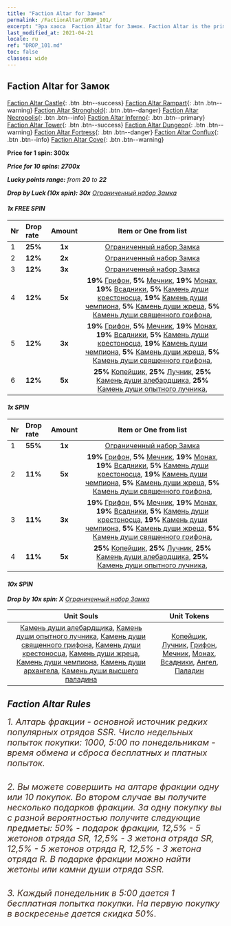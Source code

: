 ```yaml
---
title: "Faction Altar for Замок"
permalink: /FactionAltar/DROP_101/
excerpt: "Эра хаоса  Faction Altar for Замок. Faction Altar is the primary method for obtaining SSR units from the popular faction. Limited to 1,000 purchases each week. The popular faction changes at 05:00 every Monday. Purchase attempts and free purchase attempts will also reset then."
last_modified_at: 2021-04-21
locale: ru
ref: "DROP_101.md"
toc: false
classes: wide
---
```


##  Faction Altar for **Замок**

  [Faction Altar Castle](/ru/FactionAltar/DROP_101/){: .btn .btn--success} [Faction Altar Rampart](/ru/FactionAltar/DROP_102/){: .btn .btn--warning} [Faction Altar Stronghold](/ru/FactionAltar/DROP_103/){: .btn .btn--danger} [Faction Altar Necropolis](/ru/FactionAltar/DROP_104/){: .btn .btn--info} [Faction Altar Inferno](/ru/FactionAltar/DROP_105/){: .btn .btn--primary} [Faction Altar Tower](/ru/FactionAltar/DROP_106/){: .btn .btn--success} [Faction Altar Dungeon](/ru/FactionAltar/DROP_107/){: .btn .btn--warning} [Faction Altar Fortress](/ru/FactionAltar/DROP_108/){: .btn .btn--danger} [Faction Altar Conflux](/ru/FactionAltar/DROP_109/){: .btn .btn--info} [Faction Altar Cove](/ru/FactionAltar/DROP_112/){: .btn .btn--warning} 

  **Price for 1 spin: 300x** <i class="fas fa-gem"/>

  **Price for 10 spins: 2700x** <i class="fas fa-gem"/>

  **Lucky points range:** from **20** to **22**

  **Drop by Luck (10x spin): 30x** [Ограниченный набор Замка](/ru/Items/con_2139/)

####  1x FREE SPIN 

  |    Nr    |  Drop rate  |  Amount   |   Item or One from list  |
  |:---------|:------------|:---------:|:------------------------:|
  | 1 | **25%** | **1x** | [Ограниченный набор Замка](/ru/Items/con_2139/) |
  | 2 | **12%** | **2x** | [Ограниченный набор Замка](/ru/Items/con_2139/) |
  | 3 | **12%** | **3x** | [Ограниченный набор Замка](/ru/Items/con_2139/) |
  | 4 | **12%** | **5x** |  **19%** [Грифон](/ru/Items/unt_192/),  **5%** [Мечник](/ru/Items/unt_193/),  **19%** [Монах](/ru/Items/unt_194/),  **19%** [Всадники](/ru/Items/unt_195/),  **5%** [Камень души крестоносца](/ru/Items/unt_285/),  **19%** [Камень души чемпиона](/ru/Items/unt_287/),  **5%** [Камень души жреца](/ru/Items/unt_286/),  **5%** [Камень души священного грифона](/ru/Items/unt_284/),  |
  | 5 | **12%** | **3x** |  **19%** [Грифон](/ru/Items/unt_192/),  **5%** [Мечник](/ru/Items/unt_193/),  **19%** [Монах](/ru/Items/unt_194/),  **19%** [Всадники](/ru/Items/unt_195/),  **5%** [Камень души крестоносца](/ru/Items/unt_285/),  **19%** [Камень души чемпиона](/ru/Items/unt_287/),  **5%** [Камень души жреца](/ru/Items/unt_286/),  **5%** [Камень души священного грифона](/ru/Items/unt_284/),  |
  | 6 | **12%** | **5x** |  **25%** [Копейщик](/ru/Items/unt_190/),  **25%** [Лучник](/ru/Items/unt_191/),  **25%** [Камень души алебардщика](/ru/Items/unt_282/),  **25%** [Камень души опытного лучника](/ru/Items/unt_283/),  |


####  1x SPIN 

  |    Nr    |  Drop rate  |  Amount   |   Item or One from list  |
  |:---------|:------------|:---------:|:------------------------:|
  | 1 | **55%** | **1x** | [Ограниченный набор Замка](/ru/Items/con_2139/) |
  | 2 | **11%** | **5x** |  **19%** [Грифон](/ru/Items/unt_192/),  **5%** [Мечник](/ru/Items/unt_193/),  **19%** [Монах](/ru/Items/unt_194/),  **19%** [Всадники](/ru/Items/unt_195/),  **5%** [Камень души крестоносца](/ru/Items/unt_285/),  **19%** [Камень души чемпиона](/ru/Items/unt_287/),  **5%** [Камень души жреца](/ru/Items/unt_286/),  **5%** [Камень души священного грифона](/ru/Items/unt_284/),  |
  | 3 | **11%** | **3x** |  **19%** [Грифон](/ru/Items/unt_192/),  **5%** [Мечник](/ru/Items/unt_193/),  **19%** [Монах](/ru/Items/unt_194/),  **19%** [Всадники](/ru/Items/unt_195/),  **5%** [Камень души крестоносца](/ru/Items/unt_285/),  **19%** [Камень души чемпиона](/ru/Items/unt_287/),  **5%** [Камень души жреца](/ru/Items/unt_286/),  **5%** [Камень души священного грифона](/ru/Items/unt_284/),  |
  | 4 | **11%** | **5x** |  **25%** [Копейщик](/ru/Items/unt_190/),  **25%** [Лучник](/ru/Items/unt_191/),  **25%** [Камень души алебардщика](/ru/Items/unt_282/),  **25%** [Камень души опытного лучника](/ru/Items/unt_283/),  |


####  10x SPIN 

  **Drop by 10x spin: X** [Ограниченный набор Замка](/ru/Items/con_2139/)

  |    Unit Souls    |  Unit Tokens  |
  |:----------------:|:-------------:|
  | [Камень души алебардщика](/ru/Items/unt_282/), [Камень души опытного лучника](/ru/Items/unt_283/), [Камень души священного грифона](/ru/Items/unt_284/), [Камень души крестоносца](/ru/Items/unt_285/), [Камень души жреца](/ru/Items/unt_286/), [Камень души чемпиона](/ru/Items/unt_287/), [Камень души архангела](/ru/Items/unt_288/), [Камень души высшего паладина](/ru/Items/unt_289/) | [Копейщик](/ru/Items/unt_190/), [Лучник](/ru/Items/unt_191/), [Грифон](/ru/Items/unt_192/), [Мечник](/ru/Items/unt_193/), [Монах](/ru/Items/unt_194/), [Всадники](/ru/Items/unt_195/), [Ангел](/ru/Items/unt_196/), [Паладин](/ru/Items/unt_197/) |



## Faction Altar Rules

  <span style="color: #3c2a1e;font-size:20px">1. Алтарь фракции - основной источник редких популярных отрядов SSR. Число недельных попыток покупки: 1000, 5:00 по понедельникам - время обмена и сброса бесплатных и платных попыток.</span><br/>

<br/>  <span style="color: #3c2a1e;font-size:20px">2. Вы можете совершить на алтаре фракции одну или 10 покупок. Во втором случае вы получите несколько подарков фракции. За одну покупку вы с разной вероятностью получите следующие предметы: 50% - подарок фракции, 12,5% - 5 жетонов отряда SR, 12,5% - 3 жетона отряда SR, 12,5% - 5 жетонов отряда R, 12,5% - 3 жетона отряда R. В подарке фракции можно найти жетоны или камни души отряда SSR.</span>

<br/>  <span style="color: #3c2a1e;font-size:20px">3. Каждый понедельник в 5:00 дается 1 бесплатная попытка покупки. На первую покупку в воскресенье дается скидка 50%.</span><br/>

<br/>
